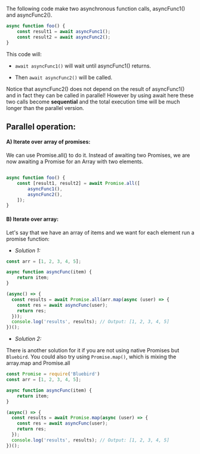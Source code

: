 The following code make two asynchronous function calls, asyncFunc1() and asyncFunc2().

```js
async function foo() {
    const result1 = await asyncFunc1();
    const result2 = await asyncFunc2();
}
```

This code will:

- `await asyncFunc1()` will wait until asyncFunc1() returns.

- Then `await asyncFunc2()` will be called.


Notice that asyncFunc2() does not depend on the result of asyncFunc1() and in fact they can be called in parallel!  However by using await here these two calls become **sequential** and the total execution time will be much longer than the parallel version.

## Parallel operation:

#### A) Iterate over array of promises:

We can use Promise.all() to do it. Instead of awaiting two Promises, we are now awaiting a Promise for an Array with two elements.

```js

async function foo() {
    const [result1, result2] = await Promise.all([
        asyncFunc1(),
        asyncFunc2(),
    ]);
}
```

#### B) Iterate over array:

Let's say that we have an array of items and we want for each element run a promise function:

 - *Solution 1:*

```js
const arr = [1, 2, 3, 4, 5];

async function asyncFunc(item) {
    return item;
}

(async() => {
  const results = await Promise.all(arr.map(async (user) => {
    const res = await asyncFunc(user);
    return res;
  }));
  console.log('results', results); // Output: [1, 2, 3, 4, 5]
})();
```

 - *Solution 2:*

There is another solution for it if you are not using native Promises but `Bluebird`. You could also try using `Promise.map()`, which is mixing the array.map and Promise.all

```js
const Promise = require('Bluebird')
const arr = [1, 2, 3, 4, 5];

async function asyncFunc(item) {
    return item;
}

(async() => {
  const results = await Promise.map(async (user) => {
    const res = await asyncFunc(user);
    return res;
  });
  console.log('results', results); // Output: [1, 2, 3, 4, 5]
})();
```